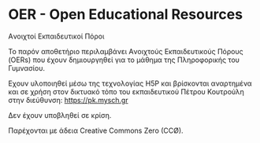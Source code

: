 # OER - Open Educational Resources
Aνοιχτοί Eκπαιδευτικοί Πόροι

Το παρόν αποθετήριο περιλαμβάνει Aνοιχτούς Eκπαιδευτικούς Πόρους (OERs) που έχουν δημιουργηθεί για το μάθημα της Πληροφορικής του Γυμνασίου.

Εχουν υλοποιηθεί μέσω της τεχνολογίας H5P και βρίσκονται αναρτημένα και σε χρήση στον δικτυακό τόπο του εκπαιδευτικού Πέτρου Κουτρούλη στην διεύθυνση: https://pk.mysch.gr

Δεν έχουν υποβληθεί σε κρίση.

Παρέχονται με άδεια Creative Commons Zero (CCØ). 
